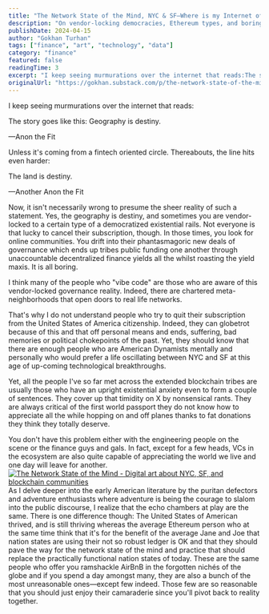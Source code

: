 ```yaml
---
title: "The Network State of the Mind, NYC & SF—Where is my Internet of Liquidity?"
description: "On vendor-locking democracies, Ethereum types, and boring tribes."
publishDate: 2024-04-15
author: "Gokhan Turhan"
tags: ["finance", "art", "technology", "data"]
category: "finance"
featured: false
readingTime: 3
excerpt: "I keep seeing murmurations over the internet that reads:The story goes like this: Geography is destiny.—Anon the FitUnless it's coming from a fintech oriented circle. Thereabouts, the line..."
originalUrl: "https://gokhan.substack.com/p/the-network-state-of-the-mind-nyc"
---
```


I keep seeing murmurations over the internet that reads:

The story goes like this: Geography is destiny.

—Anon the Fit

Unless it's coming from a fintech oriented circle. Thereabouts, the line hits even harder:

The land is destiny.

—Another Anon the Fit

Now, it isn't necessarily wrong to presume the sheer reality of such a statement. Yes, the geography is destiny, and sometimes you are vendor-locked to a certain type of a democratized existential rails. Not everyone is that lucky to cancel their subscription, though. In those times, you look for online communities. You drift into their phantasmagoric new deals of governance which ends up tribes public funding one another through unaccountable decentralized finance yields all the whilst roasting the yield maxis. It is all boring.

I think many of the people who "vibe code" are those who are aware of this vendor-locked governance reality. Indeed, there are chartered meta-neighborhoods that open doors to real life networks.

That's why I do not understand people who try to quit their subscription from the United States of America citizenship. Indeed, they can globetrot because of this and that off personal means and ends, suffering, bad memories or political chokepoints of the past. Yet, they should know that there are enough people who are American Dynamists mentally and personally who would prefer a life oscillating between NYC and SF at this age of up-coming technological breakthroughs.

Yet, all the people I've so far met across the extended blockchain tribes are usually those who have an upright existential anxiety even to form a couple of sentences. They cover up that timidity on X by nonsensical rants. They are always critical of the first world passport they do not know how to appreciate all the while hopping on and off planes thanks to fat donations they think they totally deserve.

You don't have this problem either with the engineering people on the scene or the finance guys and gals. In fact, except for a few heads, VCs in the ecosystem are also quite capable of appreciating the world we live and one day will leave for another.
[![The Network State of the Mind - Digital art about NYC, SF, and blockchain communities](/blog/images/the-network-state-of-the-mind-nyc-sfwhere-is-my-internet-of-liquidity-1752996708602.jpeg)](https://substackcdn.com/image/fetch/$s_!D_pv!,f_auto,q_auto:good,fl_progressive:steep/https%3A%2F%2Fsubstack-post-media.s3.amazonaws.com%2Fpublic%2Fimages%2Fa23c9504-8a5e-4bcc-bfa6-59c981bf9704_1024x1536.jpeg)
As I delve deeper into the early American literature by the puritan defectors and adventure enthusiasts where adventure is being the courage to slalom into the public discourse, I realize that the echo chambers at play are the same. There is one difference though: The United States of American thrived, and is still thriving whereas the average Ethereum person who at the same time think that it's for the benefit of the average Jane and Joe that nation states are using their not so robust ledger is OK and that they should pave the way for the network state of the mind and practice that should replace the practically functional nation states of today. These are the same people who offer you ramshackle AirBnB in the forgotten nichés of the globe and if you spend a day amongst many, they are also a bunch of the most unreasonable ones—except few indeed. Those few are so reasonable that you should just enjoy their camaraderie since you'll pivot back to reality together.